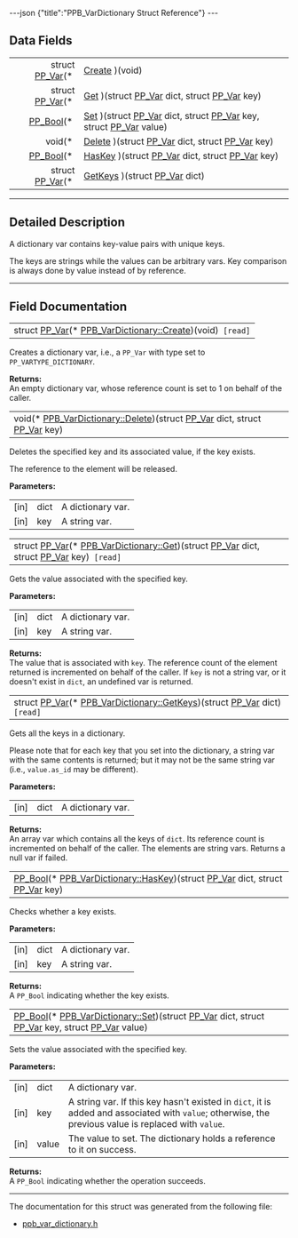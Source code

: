 ---json {"title":"PPB_VarDictionary Struct Reference"} ---

## Data Fields

<table><tbody><tr class="odd"><td style="text-align: right;">struct <a href="/docs/native-client/pepper_beta/c/struct_p_p___var/" class="el">PP_Var</a>(* </td><td><a href="/docs/native-client/pepper_beta/c/struct_p_p_b___var_dictionary__1__0#a1fad06939f6d2c711a319d6b984f45f5" class="el">Create</a> )(void)</td></tr><tr class="even"><td style="text-align: right;">struct <a href="/docs/native-client/pepper_beta/c/struct_p_p___var/" class="el">PP_Var</a>(* </td><td><a href="/docs/native-client/pepper_beta/c/struct_p_p_b___var_dictionary__1__0#ac078e850f04e097ee67cefc3a475ec77" class="el">Get</a> )(struct <a href="/docs/native-client/pepper_beta/c/struct_p_p___var/" class="el">PP_Var</a> dict, struct <a href="/docs/native-client/pepper_beta/c/struct_p_p___var/" class="el">PP_Var</a> key)</td></tr><tr class="odd"><td style="text-align: right;"><a href="/docs/native-client/pepper_beta/c/group___enums#ga4f272d99be14aacafe08dfd4ef830918" class="el">PP_Bool</a>(* </td><td><a href="/docs/native-client/pepper_beta/c/struct_p_p_b___var_dictionary__1__0#a8af80f44eaab36b5c8bc670be405dc21" class="el">Set</a> )(struct <a href="/docs/native-client/pepper_beta/c/struct_p_p___var/" class="el">PP_Var</a> dict, struct <a href="/docs/native-client/pepper_beta/c/struct_p_p___var/" class="el">PP_Var</a> key, struct <a href="/docs/native-client/pepper_beta/c/struct_p_p___var/" class="el">PP_Var</a> value)</td></tr><tr class="even"><td style="text-align: right;">void(* </td><td><a href="/docs/native-client/pepper_beta/c/struct_p_p_b___var_dictionary__1__0#a2df16916e3bd3ecc2de6e27100bb71db" class="el">Delete</a> )(struct <a href="/docs/native-client/pepper_beta/c/struct_p_p___var/" class="el">PP_Var</a> dict, struct <a href="/docs/native-client/pepper_beta/c/struct_p_p___var/" class="el">PP_Var</a> key)</td></tr><tr class="odd"><td style="text-align: right;"><a href="/docs/native-client/pepper_beta/c/group___enums#ga4f272d99be14aacafe08dfd4ef830918" class="el">PP_Bool</a>(* </td><td><a href="/docs/native-client/pepper_beta/c/struct_p_p_b___var_dictionary__1__0#a2b7c0b449352d77b0c36c2bdb270eb9a" class="el">HasKey</a> )(struct <a href="/docs/native-client/pepper_beta/c/struct_p_p___var/" class="el">PP_Var</a> dict, struct <a href="/docs/native-client/pepper_beta/c/struct_p_p___var/" class="el">PP_Var</a> key)</td></tr><tr class="even"><td style="text-align: right;">struct <a href="/docs/native-client/pepper_beta/c/struct_p_p___var/" class="el">PP_Var</a>(* </td><td><a href="/docs/native-client/pepper_beta/c/struct_p_p_b___var_dictionary__1__0#ab481ddec5b69bf964b63e859decc1e97" class="el">GetKeys</a> )(struct <a href="/docs/native-client/pepper_beta/c/struct_p_p___var/" class="el">PP_Var</a> dict)</td></tr></tbody></table>

---

<span id="details" class="anchor" style="margin: 0;"></span>

## Detailed Description

A dictionary var contains key-value pairs with unique keys.

The keys are strings while the values can be arbitrary vars. Key comparison is always done by value instead of by reference.

---

## Field Documentation

<span id="a1fad06939f6d2c711a319d6b984f45f5" class="anchor" style="margin: 0;"></span>

<table><tbody><tr class="odd"><td>struct <a href="/docs/native-client/pepper_beta/c/struct_p_p___var/" class="el">PP_Var</a>(* <a href="/docs/native-client/pepper_beta/c/struct_p_p_b___var_dictionary__1__0#a1fad06939f6d2c711a319d6b984f45f5" class="el">PPB_VarDictionary::Create</a>)(void)<code> [read]</code></td></tr></tbody></table>

Creates a dictionary var, i.e., a `PP_Var` with type set to `PP_VARTYPE_DICTIONARY`.

**Returns:**  
An empty dictionary var, whose reference count is set to 1 on behalf of the caller.

<span id="a2df16916e3bd3ecc2de6e27100bb71db" class="anchor" style="margin: 0;"></span>

<table><tbody><tr class="odd"><td>void(* <a href="/docs/native-client/pepper_beta/c/struct_p_p_b___var_dictionary__1__0#a2df16916e3bd3ecc2de6e27100bb71db" class="el">PPB_VarDictionary::Delete</a>)(struct <a href="/docs/native-client/pepper_beta/c/struct_p_p___var/" class="el">PP_Var</a> dict, struct <a href="/docs/native-client/pepper_beta/c/struct_p_p___var/" class="el">PP_Var</a> key)</td></tr></tbody></table>

Deletes the specified key and its associated value, if the key exists.

The reference to the element will be released.

**Parameters:**

<table><tbody><tr class="odd"><td>[in]</td><td>dict</td><td>A dictionary var.</td></tr><tr class="even"><td>[in]</td><td>key</td><td>A string var.</td></tr></tbody></table>

<span id="ac078e850f04e097ee67cefc3a475ec77" class="anchor" style="margin: 0;"></span>

<table><tbody><tr class="odd"><td>struct <a href="/docs/native-client/pepper_beta/c/struct_p_p___var/" class="el">PP_Var</a>(* <a href="/docs/native-client/pepper_beta/c/struct_p_p_b___var_dictionary__1__0#ac078e850f04e097ee67cefc3a475ec77" class="el">PPB_VarDictionary::Get</a>)(struct <a href="/docs/native-client/pepper_beta/c/struct_p_p___var/" class="el">PP_Var</a> dict, struct <a href="/docs/native-client/pepper_beta/c/struct_p_p___var/" class="el">PP_Var</a> key)<code> [read]</code></td></tr></tbody></table>

Gets the value associated with the specified key.

**Parameters:**

<table><tbody><tr class="odd"><td>[in]</td><td>dict</td><td>A dictionary var.</td></tr><tr class="even"><td>[in]</td><td>key</td><td>A string var.</td></tr></tbody></table>

<!-- -->

**Returns:**  
The value that is associated with `key`. The reference count of the element returned is incremented on behalf of the caller. If `key` is not a string var, or it doesn't exist in `dict`, an undefined var is returned.

<span id="ab481ddec5b69bf964b63e859decc1e97" class="anchor" style="margin: 0;"></span>

<table><tbody><tr class="odd"><td>struct <a href="/docs/native-client/pepper_beta/c/struct_p_p___var/" class="el">PP_Var</a>(* <a href="/docs/native-client/pepper_beta/c/struct_p_p_b___var_dictionary__1__0#ab481ddec5b69bf964b63e859decc1e97" class="el">PPB_VarDictionary::GetKeys</a>)(struct <a href="/docs/native-client/pepper_beta/c/struct_p_p___var/" class="el">PP_Var</a> dict)<code> [read]</code></td></tr></tbody></table>

Gets all the keys in a dictionary.

Please note that for each key that you set into the dictionary, a string var with the same contents is returned; but it may not be the same string var (i.e., `value.as_id` may be different).

**Parameters:**

<table><tbody><tr class="odd"><td>[in]</td><td>dict</td><td>A dictionary var.</td></tr></tbody></table>

<!-- -->

**Returns:**  
An array var which contains all the keys of `dict`. Its reference count is incremented on behalf of the caller. The elements are string vars. Returns a null var if failed.

<span id="a2b7c0b449352d77b0c36c2bdb270eb9a" class="anchor" style="margin: 0;"></span>

<table><tbody><tr class="odd"><td><a href="/docs/native-client/pepper_beta/c/group___enums#ga4f272d99be14aacafe08dfd4ef830918" class="el">PP_Bool</a>(* <a href="/docs/native-client/pepper_beta/c/struct_p_p_b___var_dictionary__1__0#a2b7c0b449352d77b0c36c2bdb270eb9a" class="el">PPB_VarDictionary::HasKey</a>)(struct <a href="/docs/native-client/pepper_beta/c/struct_p_p___var/" class="el">PP_Var</a> dict, struct <a href="/docs/native-client/pepper_beta/c/struct_p_p___var/" class="el">PP_Var</a> key)</td></tr></tbody></table>

Checks whether a key exists.

**Parameters:**

<table><tbody><tr class="odd"><td>[in]</td><td>dict</td><td>A dictionary var.</td></tr><tr class="even"><td>[in]</td><td>key</td><td>A string var.</td></tr></tbody></table>

<!-- -->

**Returns:**  
A `PP_Bool` indicating whether the key exists.

<span id="a8af80f44eaab36b5c8bc670be405dc21" class="anchor" style="margin: 0;"></span>

<table><tbody><tr class="odd"><td><a href="/docs/native-client/pepper_beta/c/group___enums#ga4f272d99be14aacafe08dfd4ef830918" class="el">PP_Bool</a>(* <a href="/docs/native-client/pepper_beta/c/struct_p_p_b___var_dictionary__1__0#a8af80f44eaab36b5c8bc670be405dc21" class="el">PPB_VarDictionary::Set</a>)(struct <a href="/docs/native-client/pepper_beta/c/struct_p_p___var/" class="el">PP_Var</a> dict, struct <a href="/docs/native-client/pepper_beta/c/struct_p_p___var/" class="el">PP_Var</a> key, struct <a href="/docs/native-client/pepper_beta/c/struct_p_p___var/" class="el">PP_Var</a> value)</td></tr></tbody></table>

Sets the value associated with the specified key.

**Parameters:**

<table><tbody><tr class="odd"><td>[in]</td><td>dict</td><td>A dictionary var.</td></tr><tr class="even"><td>[in]</td><td>key</td><td>A string var. If this key hasn't existed in <code>dict</code>, it is added and associated with <code>value</code>; otherwise, the previous value is replaced with <code>value</code>.</td></tr><tr class="odd"><td>[in]</td><td>value</td><td>The value to set. The dictionary holds a reference to it on success.</td></tr></tbody></table>

<!-- -->

**Returns:**  
A `PP_Bool` indicating whether the operation succeeds.

---

The documentation for this struct was generated from the following file:

- <a href="/docs/native-client/pepper_beta/c/ppb__var__dictionary_8h/" class="el">ppb_var_dictionary.h</a>
